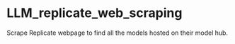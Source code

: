 # LLM_replicate_web_scraping
Scrape Replicate webpage to find all the models hosted on their model hub.  
